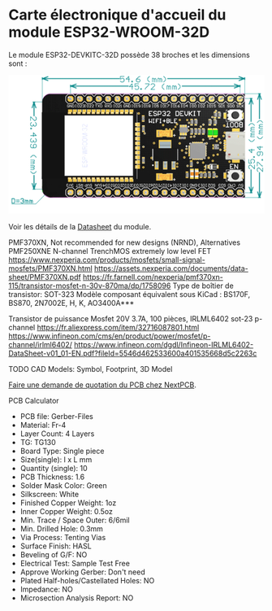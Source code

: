 # Carte électronique d'accueil du module ESP32-WROOM-32D

Le module ESP32-DEVKITC-32D possède 38 broches et les dimensions sont :

![ESP32-DevKitC-Dimensions](../Images/ESP32-DevKitC-Dimensions.png)

Voir les détails de la [Datasheet](https://dl.espressif.com/dl/schematics/esp32_devkitc_v4-sch.pdf) du module.

PMF370XN, Not recommended for new designs (NRND), Alternatives PMF250XNE
N-channel TrenchMOS extremely low level FET
https://www.nexperia.com/products/mosfets/small-signal-mosfets/PMF370XN.html
https://assets.nexperia.com/documents/data-sheet/PMF370XN.pdf
https://fr.farnell.com/nexperia/pmf370xn-115/transistor-mosfet-n-30v-870ma/dp/1758096
Type de boîtier de transistor: SOT-323
Modèle composant équivalent sous KiCad : BS170F, BS870, 2N7002E, H, K, AO3400A***

Transistor de puissance Mosfet 20V 3.7A, 100 pièces, IRLML6402 sot-23 p-channel
https://fr.aliexpress.com/item/32716087801.html
https://www.infineon.com/cms/en/product/power/mosfet/p-channel/irlml6402/
https://www.infineon.com/dgdl/Infineon-IRLML6402-DataSheet-v01_01-EN.pdf?fileId=5546d462533600a401535668d5c2263c

TODO CAD Models: Symbol, Footprint, 3D Model

[Faire une demande de quotation du PCB chez NextPCB](https://www.nextpcb.com/pcb-quote?layer=4&length=&width=&count=10&height=1.6).

PCB Calculator

* PCB file: Gerber-Files
* Material: Fr-4
* Layer Count: 4 Layers
* TG: TG130
* Board Type: Single piece
* Size(single): l x L mm
* Quantity (single): 10
* PCB Thickness: 1.6
* Solder Mask Color: Green
* Silkscreen: White
* Finished Copper Weight: 1oz
* Inner Copper Weight: 0.5oz
* Min. Trace / Space Outer: 6/6mil
* Min. Drilled Hole: 0.3mm
* Via Process: Tenting Vias
* Surface Finish: HASL
* Beveling of G/F: NO
* Electrical Test: Sample Test Free
* Approve Working Gerber: Don't need
* Plated Half-holes/Castellated Holes: NO
* Impedance: NO
* Microsection Analysis Report: NO
